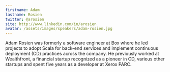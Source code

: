 ```yaml
---
firstname: Adam
lastname: Rosien
twitter: @arosien
site: http://www.linkedin.com/in/arosien
avatar: /assets/images/speakers/adam-rosien.jpg
---
```


Adam Rosien was formerly a software engineer at Box where he led projects to adopt Scala for back-end services and implement continuous deployment (CD) practices across the company. He previously worked at Wealthfront, a financial startup recognized as a pioneer in CD, various other startups and spent five years as a developer at Xerox PARC.
